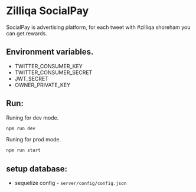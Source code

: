 # Zilliqa SocialPay

SocialPay is advertising platform, for each tweet with #zilliqa shoreham you can get rewards.

## Environment variables.

 * TWITTER_CONSUMER_KEY
 * TWITTER_CONSUMER_SECRET
 * JWT_SECRET
 * OWNER_PRIVATE_KEY

## Run:

Runing for dev mode.
```bash
npm run dev
```

Runing for prod mode.
```bash
npm run start
```

## setup database:
  * sequelize config - `server/config/config.json`
